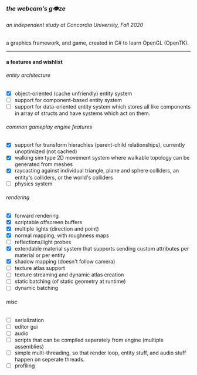 ### *the webcam's g👁ze*
###### an independent study at Concordia University, Fall 2020
a graphics framework, and game, created  in C# to learn OpenGL (OpenTK).

---
#### a features and wishlist

###### entity architecture
- [x] object-oriented (cache unfriendly) entity system
- [ ] support for component-based entity system
- [ ] support for data-oriented entity system which stores all like components in array of structs and have systems which act on them. 

###### common gameplay engine features
- [x] support for transform hierachies (parent-child relationships), currently unoptimized (not cached)
- [x] walking sim type 2D movement system where walkable topology can be generated from meshes
- [x] raycasting against individual triangle, plane and sphere colliders, an entity's colliders, or the world's colliders
- [ ] physics system

###### rendering
- [x] forward rendering
- [x] scriptable offscreen buffers
- [x] multiple lights (direction and point)
- [x] normal mapping, with roughness maps
- [ ] reflections/light probes
- [x] extendable material system that supports sending custom attributes per material or per entity
- [x] shadow mapping (doesn't follow camera)
- [ ] texture atlas support
- [ ] texture streaming and dynamic atlas creation 
- [ ] static batching (of static geometry at runtime)
- [ ] dynamic batching

###### misc
- [ ] serialization
- [ ] editor gui
- [ ] audio
- [ ] scripts that can be compiled seperately from engine (multiple assemblies)
- [ ] simple multi-threading, so that render loop, entity stuff, and audio stuff happen on seperate threads.
- [ ] profiling 
